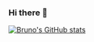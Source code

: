 ### Hi there 👋

[![Bruno's GitHub stats](https://github-readme-stats.vercel.app/api?username=brunosduarte&theme=vue-dark&show_icons=true)](https://github.com/anuraghazra/github-readme-stats)


<!--
**brunosduarte/brunosduarte** is a ✨ _special_ ✨ repository because its `README.md` (this file) appears on your GitHub profile.
Here are some ideas to get you started:

- 🔭 I’m currently working on ...
- 🌱 I’m currently learning ...
- 👯 I’m looking to collaborate on ...
- 🤔 I’m looking for help with ...
- 💬 Ask me about ...
- 📫 How to reach me: ...
- 😄 Pronouns: ...
- ⚡ Fun fact: ...
-->
